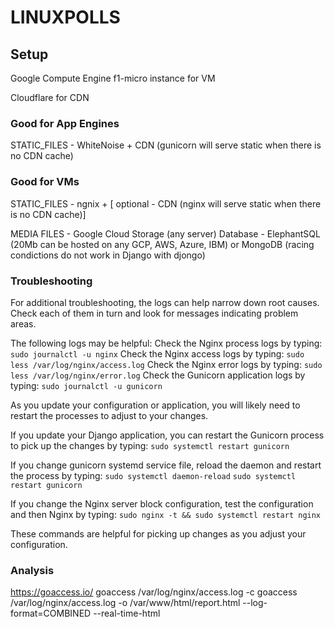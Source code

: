 # LINUXPOLLS

## Setup

Google Compute Engine f1-micro instance for VM

Cloudflare for CDN

### Good for App Engines
STATIC_FILES - WhiteNoise + CDN (gunicorn will serve static when there is no CDN cache)
### Good for VMs
STATIC_FILES - ngnix + [ optional - CDN (nginx will serve static when there is no CDN cache)]

MEDIA FILES - Google Cloud Storage (any server)
Database - ElephantSQL (20Mb can be hosted on any GCP, AWS, Azure, IBM) or MongoDB (racing condictions do not work in Django with djongo)


### Troubleshooting
For additional troubleshooting, the logs can help narrow down root causes. Check each of them in turn and look for messages indicating problem areas.

The following logs may be helpful:
Check the Nginx process logs by typing: `sudo journalctl -u nginx`
Check the Nginx access logs by typing: `sudo less /var/log/nginx/access.log`
Check the Nginx error logs by typing: `sudo less /var/log/nginx/error.log`
Check the Gunicorn application logs by typing: `sudo journalctl -u gunicorn`

As you update your configuration or application, you will likely need to restart the processes to adjust to your changes.

If you update your Django application, you can restart the Gunicorn process to pick up the changes by typing:
```sudo systemctl restart gunicorn```

If you change gunicorn systemd service file, reload the daemon and restart the process by typing:
```sudo systemctl daemon-reload```
```sudo systemctl restart gunicorn```

If you change the Nginx server block configuration, test the configuration and then Nginx by typing:
```sudo nginx -t && sudo systemctl restart nginx```

These commands are helpful for picking up changes as you adjust your configuration.

### Analysis
https://goaccess.io/
goaccess /var/log/nginx/access.log -c
goaccess /var/log/nginx/access.log -o /var/www/html/report.html --log-format=COMBINED --real-time-html